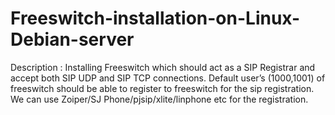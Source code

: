 # Freeswitch-installation-on-Linux-Debian-server
Description : Installing Freeswitch which should act as a SIP Registrar and accept both SIP UDP and SIP TCP connections.  Default user’s (1000,1001) of freeswitch should be able to register to freeswitch for the sip registration. We can use Zoiper/SJ Phone/pjsip/xlite/linphone etc for the registration.

